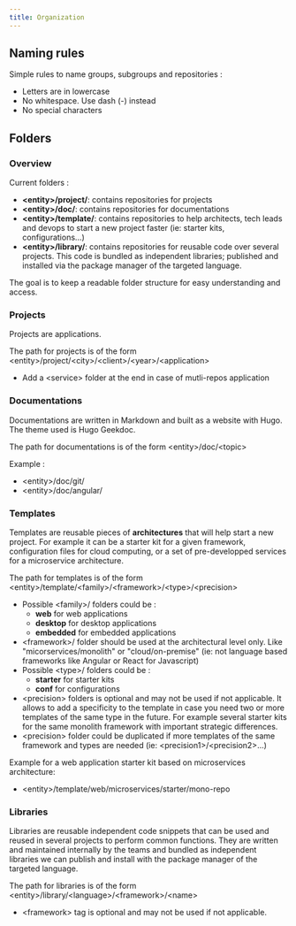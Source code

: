 ```yaml
---
title: Organization
---
```


## Naming rules

Simple rules to name groups, subgroups and repositories : 

- Letters are in lowercase
- No whitespace. Use dash (-) instead
- No special characters

## Folders

### Overview

Current folders : 
- **\<entity\>/project/**: contains repositories for projects
- **\<entity\>/doc/**: contains repositories for documentations
- **\<entity\>/template/**: contains repositories to help architects, tech leads and devops to start a new project faster (ie: starter kits, configurations...)
- **\<entity\>/library/**: contains repositories for reusable code over several projects. This code is bundled as independent libraries; published and installed via the package manager of the targeted language.

The goal is to keep a readable folder structure for easy understanding and access.

### Projects

Projects are applications.

The path for projects is of the form \<entity\>/project/\<city\>/\<client\>/\<year\>/\<application\>

- Add a \<service\> folder at the end in case of mutli-repos application


### Documentations

Documentations are written in Markdown and built as a website with Hugo.
The theme used is Hugo Geekdoc.

The path for documentations is of the form \<entity\>/doc/\<topic\>

Example : 
- \<entity\>/doc/git/
- \<entity\>/doc/angular/

### Templates

Templates are reusable pieces of **architectures** that will help start a new project.
For example it can be a starter kit for a given framework, configuration files for cloud computing, or a set of pre-developped services for a microservice architecture. 

The path for templates is of the form \<entity\>/template/\<family\>/\<framework\>/\<type\>/\<precision\>


- Possible \<family\>/ folders could be : 
    - **web** for web applications
    - **desktop** for desktop applications
    - **embedded** for embedded applications
- \<framework\>/ folder should be used at the architectural level only. Like "micorservices/monolith" or "cloud/on-premise" (ie: not language based frameworks like Angular or React for Javascript) 
- Possible \<type\>/ folders could be : 
    - **starter** for starter kits
    - **conf** for configurations
- \<precision\> folders is optional and may not be used if not applicable. It allows to add a specificity to the template in case you need two or more templates of the same type in the future. For example several starter kits for the same monolith framework with important strategic differences.
- \<precision\> folder could be duplicated if more templates of the same framework and types are needed (ie: \<precision1\>/\<precision2\>...)

Example for a web application starter kit based on microservices architecture: 
- \<entity\>/template/web/microservices/starter/mono-repo



### Libraries

Libraries are reusable independent code snippets that can be used and reused in several projects to perform common functions.
They are written and maintained internally by the teams and bundled as independent libraries we can publish and install with the package manager of the targeted language.

The path for libraries is of the form \<entity\>/library/\<language\>/\<framework\>/\<name\>
- \<framework\> tag is optional and may not be used if not applicable.

